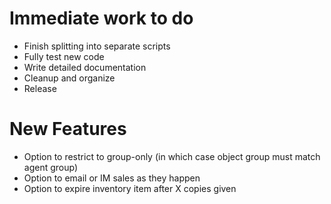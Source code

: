 # Immediate work to do #

* Finish splitting into separate scripts
* Fully test new code
* Write detailed documentation
* Cleanup and organize
* Release

# New Features #

* Option to restrict to group-only (in which case object group must match agent group)
* Option to email or IM sales as they happen
* Option to expire inventory item after X copies given
